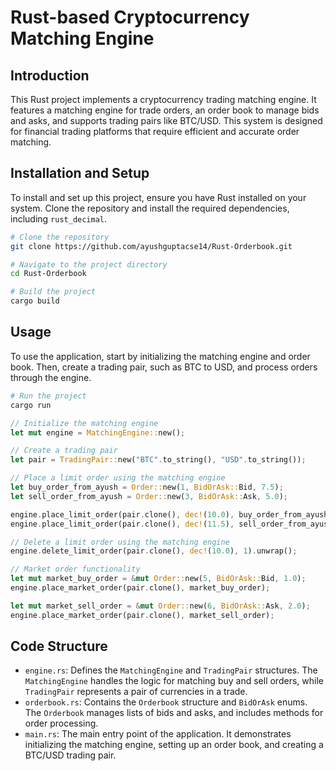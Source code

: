 # Rust-based Cryptocurrency Matching Engine

## Introduction
This Rust project implements a cryptocurrency trading matching engine. It features a matching engine for trade orders, an order book to manage bids and asks, and supports trading pairs like BTC/USD. This system is designed for financial trading platforms that require efficient and accurate order matching.

## Installation and Setup
To install and set up this project, ensure you have Rust installed on your system. Clone the repository and install the required dependencies, including `rust_decimal`.

```bash
# Clone the repository
git clone https://github.com/ayushguptacse14/Rust-Orderbook.git

# Navigate to the project directory
cd Rust-Orderbook

# Build the project
cargo build
```

## Usage
To use the application, start by initializing the matching engine and order book. Then, create a trading pair, such as BTC to USD, and process orders through the engine.

```bash
# Run the project
cargo run
```

```rust
// Initialize the matching engine
let mut engine = MatchingEngine::new();

// Create a trading pair
let pair = TradingPair::new("BTC".to_string(), "USD".to_string());

// Place a limit order using the matching engine
let buy_order_from_ayush = Order::new(1, BidOrAsk::Bid, 7.5);
let sell_order_from_ayush = Order::new(3, BidOrAsk::Ask, 5.0);

engine.place_limit_order(pair.clone(), dec!(10.0), buy_order_from_ayush).unwrap();
engine.place_limit_order(pair.clone(), dec!(11.5), sell_order_from_ayush).unwrap();

// Delete a limit order using the matching engine
engine.delete_limit_order(pair.clone(), dec!(10.0), 1).unwrap();

// Market order functionality
let mut market_buy_order = &mut Order::new(5, BidOrAsk::Bid, 1.0);
engine.place_market_order(pair.clone(), market_buy_order);

let mut market_sell_order = &mut Order::new(6, BidOrAsk::Ask, 2.0);
engine.place_market_order(pair.clone(), market_sell_order);
```

## Code Structure
- `engine.rs`: Defines the `MatchingEngine` and `TradingPair` structures. The `MatchingEngine` handles the logic for matching buy and sell orders, while `TradingPair` represents a pair of currencies in a trade.
- `orderbook.rs`: Contains the `Orderbook` structure and `BidOrAsk` enums. The `Orderbook` manages lists of bids and asks, and includes methods for order processing.
- `main.rs`: The main entry point of the application. It demonstrates initializing the matching engine, setting up an order book, and creating a BTC/USD trading pair.
